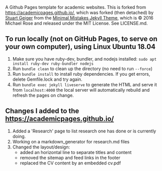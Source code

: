 

A Github Pages template for academic websites. 
This is forked from https://academicpages.github.io/, which was forked (then detached) by [Stuart Geiger](https://github.com/staeiou) from the [Minimal Mistakes Jekyll Theme](https://mmistakes.github.io/minimal-mistakes/), which is © 2016 Michael Rose and released under the MIT License. See LICENSE.md.

## To run locally (not on GitHub Pages, to serve on your own computer), using Linux Ubuntu 18.04

1. Make sure you have ruby-dev, bundler, and nodejs installed: `sudo apt install ruby-dev ruby-bundler nodejs`
1. Run `bundle clean` to clean up the directory (no need to run `--force`)
1. Run `bundle install` to install ruby dependencies. If you get errors, delete Gemfile.lock and try again.
1. Run `bundle exec jekyll liveserve` to generate the HTML and serve it from `localhost:4000` the local server will automatically rebuild and refresh the pages on change.

## Changes I added to the https://academicpages.github.io/

1. Added a 'Research' page to list research one has done or is currently doing.
1. Working on a markdown_generator for research.md files
1. Changed the layout/design: 
	- added an horizontal line to separate titles and content
	- removed the sitemap and feed links in the footer
	- replaced the CV content by an embedded cv.pdf 


